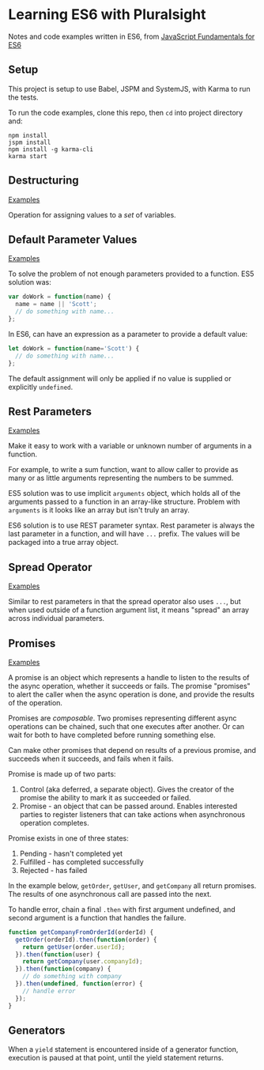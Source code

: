 # Learning ES6 with Pluralsight

Notes and code examples written in ES6, from [JavaScript Fundamentals for ES6](http://www.pluralsight.com/courses/javascript-fundamentals-es6)

## Setup

This project is setup to use Babel, JSPM and SystemJS, with Karma to run the tests.

To run the code examples, clone this repo, then `cd` into project directory and:

```
npm install
jspm install
npm install -g karma-cli
karma start
```

## Destructuring

[Examples](test/destructuringSpec.js)

Operation for assigning values to a _set_ of variables.

## Default Parameter Values

[Examples](test/defaultParamsSpec.js)

To solve the problem of not enough parameters provided to a function.
ES5 solution was:

```javascript
var doWork = function(name) {
  name = name || 'Scott';
  // do something with name...
};
```

In ES6, can have an expression as a parameter to provide a default value:

```javascript
let doWork = function(name='Scott') {
  // do something with name...
};
```

The default assignment will only be applied if no value is supplied or explicitly `undefined`.

## Rest Parameters

[Examples](test/restParameterSpec.js)

Make it easy to work with a variable or unknown number of arguments in a function.

For example, to write a sum function, want to allow caller to provide as many or as little arguments
representing the numbers to be summed.

ES5 solution was to use implicit `arguments` object,
which holds all of the arguments passed to a function in an array-like structure.
Problem with `arguments` is it looks like an array but isn't truly an array.

ES6 solution is to use REST parameter syntax. Rest parameter is always the last parameter in a function,
and will have `...` prefix. The values will be packaged into a true array object.

## Spread Operator

[Examples](test/spreadOperatorSpec.js)

Similar to rest parameters in that the spread operator also uses `...`,
but when used outside of a function argument list, it means "spread" an array across individual parameters.

## Promises

[Examples](test/promiseSpec.js)

A promise is an object which represents a handle to listen to the results of the async operation,
whether it succeeds or fails. The promise "promises" to alert the caller when the async operation is done,
and provide the results of the operation.

Promises are _composable_. Two promises representing different async operations can be chained,
such that one executes after another. Or can wait for both to have completed before running something else.

Can make other promises that depend on results of a previous promise, and succeeds when it succeeds,
and fails when it fails.

Promise is made up of two parts:

1. Control (aka deferred, a separate object). Gives the creator of the promise the ability to mark it as succeeded or failed.
1. Promise - an object that can be passed around. Enables interested parties to register listeners that can take actions when asynchronous operation completes.

Promise exists in one of three states:

1. Pending - hasn't completed yet
1. Fulfilled - has completed successfully
1. Rejected - has failed

In the example below, `getOrder`, `getUser`, and `getCompany` all return promises.
The results of one asynchronous call are passed into the next.

To handle error, chain a final `.then` with first argument undefined,
and second argument is a function that handles the failure.

```javascript
function getCompanyFromOrderId(orderId) {
  getOrder(orderId).then(function(order) {
    return getUser(order.userId);
  }).then(function(user) {
    return getCompany(user.companyId);
  }).then(function(company) {
    // do something with company
  }).then(undefined, function(error) {
    // handle error
  });
}
```

## Generators

When a `yield` statement is encountered inside of a generator function,
execution is paused at that point, until the yield statement returns.

